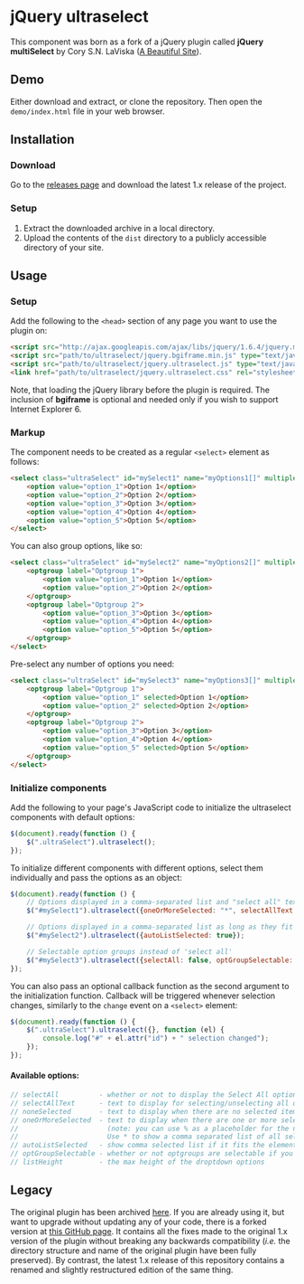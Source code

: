 # jQuery ultraselect

This component was born as a fork of a jQuery plugin called **jQuery multiSelect** by Cory S.N. LaViska ([A Beautiful Site](http://abeautifulsite.net/)).

## Demo

Either download and extract, or clone the repository. Then open the `demo/index.html` file in your web browser.


## Installation

### Download

Go to the [releases page](https://github.com/ultraleettech/ultraselect/releases) and download the latest 1.x release of the project.

### Setup

1. Extract the downloaded archive in a local directory.
2. Upload the contents of the `dist` directory to a publicly accessible directory of your site.


## Usage

### Setup

Add the following to the `<head>` section of any page you want to use the plugin on:

```html
<script src="http://ajax.googleapis.com/ajax/libs/jquery/1.6.4/jquery.min.js" type="text/javascript"></script>
<script src="path/to/ultraselect/jquery.bgiframe.min.js" type="text/javascript"></script>
<script src="path/to/ultraselect/jquery.ultraselect.js" type="text/javascript"></script>
<link href="path/to/ultraselect/jquery.ultraselect.css" rel="stylesheet" type="text/css" />
```

Note, that loading the jQuery library before the plugin is required. The inclusion of **bgiframe** is optional and needed only if you wish to support Internet Explorer 6.

### Markup

The component needs to be created as a regular `<select>` element as follows:

```html
<select class="ultraSelect" id="mySelect1" name="myOptions1[]" multiple="multiple" size="5">
    <option value="option_1">Option 1</option>
    <option value="option_2">Option 2</option>
    <option value="option_3">Option 3</option>
    <option value="option_4">Option 4</option>
    <option value="option_5">Option 5</option>
</select>
```

You can also group options, like so:

```html
<select class="ultraSelect" id="mySelect2" name="myOptions2[]" multiple="multiple" size="5">
    <optgroup label="Optgroup 1">
        <option value="option_1">Option 1</option>
        <option value="option_2">Option 2</option>
    </optgroup>
    <optgroup label="Optgroup 2">
        <option value="option_3">Option 3</option>
        <option value="option_4">Option 4</option>
        <option value="option_5">Option 5</option>
    </optgroup>
</select>
```

Pre-select any number of options you need:

```html
<select class="ultraSelect" id="mySelect3" name="myOptions3[]" multiple="multiple" size="5">
    <optgroup label="Optgroup 1">
        <option value="option_1" selected>Option 1</option>
        <option value="option_2" selected>Option 2</option>
    </optgroup>
    <optgroup label="Optgroup 2">
        <option value="option_3">Option 3</option>
        <option value="option_4">Option 4</option>
        <option value="option_5" selected>Option 5</option>
    </optgroup>
</select>
```

### Initialize components

Add the following to your page's JavaScript code to initialize the ultraselect components with default options:

```javascript
$(document).ready(function () {
    $(".ultraSelect").ultraselect();
});
```

To initialize different components with different options, select them individually and pass the options as an object:

```javascript
$(document).ready(function () {
    // Options displayed in a comma-separated list and "select all" text changed
    $("#mySelect1").ultraselect({oneOrMoreSelected: "*", selectAllText: "Pick &lsquo;em all!"});

    // Options displayed in a comma-separated list as long as they fit
    $("#mySelect2").ultraselect({autoListSelected: true});

    // Selectable option groups instead of 'select all'
    $("#mySelect3").ultraselect({selectAll: false, optGroupSelectable: true});
});
```

You can also pass an optional callback function as the second argument to the initialization function. Callback will be triggered whenever selection changes, similarly to the `change` event on a `<select>` element:

```javascript
$(document).ready(function () {
    $(".ultraSelect").ultraselect({}, function (el) {
        console.log("#" + el.attr("id") + " selection changed");
    });
});
```

#### Available options:

```javascript
// selectAll          - whether or not to display the Select All option; true/false, default = true
// selectAllText      - text to display for selecting/unselecting all options simultaneously
// noneSelected       - text to display when there are no selected items in the list
// oneOrMoreSelected  - text to display when there are one or more selected items in the list
//                      (note: you can use % as a placeholder for the number of items selected).
//                      Use * to show a comma separated list of all selected; default = "% selected"
// autoListSelected   - show comma selected list if it fits the element, oneOrMoreSelected value otherwise
// optGroupSelectable - whether or not optgroups are selectable if you use them; true/false, default = false
// listHeight         - the max height of the droptdown options
```


## Legacy

The original plugin has been archived [here](http://labs.abeautifulsite.net/archived/jquery-multiSelect/). If you are already using it, but want to upgrade without updating any of your code, there is a forked version at [this GitHub page](https://github.com/ultraleettech/jquery-multiselect). It contains all the fixes made to the original 1.x version of the plugin without breaking any backwards compatibility (_i.e._ the directory structure and name of the original plugin have been fully preserved). By contrast, the latest 1.x release of this repository contains a renamed and slightly restructured edition of the same thing.
